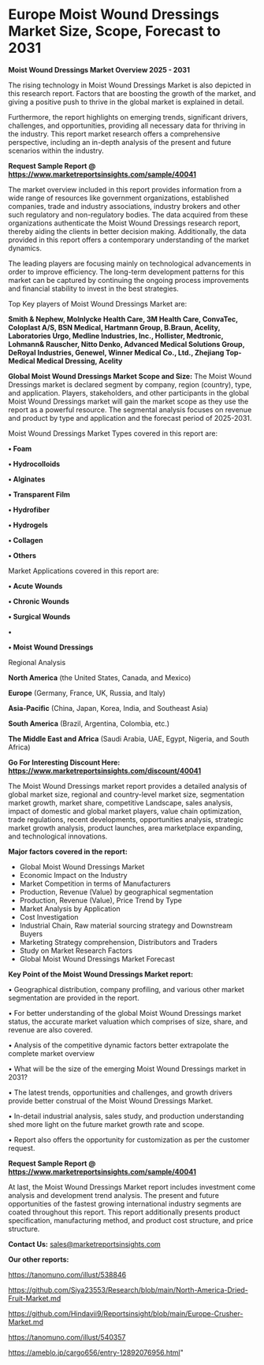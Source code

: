 # Europe Moist Wound Dressings Market Size, Scope, Forecast to 2031

<Strong> Moist Wound Dressings Market Overview 2025 - 2031</strong>

The rising technology in Moist Wound Dressings Market is also depicted in this research report. Factors that are boosting the growth of the market, and giving a positive push to thrive in the global market is explained in detail.

Furthermore, the report highlights on emerging trends, significant drivers, challenges, and opportunities, providing all necessary data for thriving in the industry. This report market research offers a comprehensive perspective, including an in-depth analysis of the present and future scenarios within the industry.

<strong>Request Sample Report @ <a href=https://www.marketreportsinsights.com/sample/40041>https://www.marketreportsinsights.com/sample/40041</a></strong>

The market overview included in this report provides information from a wide range of resources like government organizations, established companies, trade and industry associations, industry brokers and other such regulatory and non-regulatory bodies. The data acquired from these organizations authenticate the Moist Wound Dressings research report, thereby aiding the clients in better decision making. Additionally, the data provided in this report offers a contemporary understanding of the market dynamics.

The leading players are focusing mainly on technological advancements in order to improve efficiency. The long-term development patterns for this market can be captured by continuing the ongoing process improvements and financial stability to invest in the best strategies.

Top Key players of Moist Wound Dressings Market are:

<strong>Smith & Nephew, Molnlycke Health Care, 3M Health Care, ConvaTec, Coloplast A/S, BSN Medical, Hartmann Group, B.Braun, Acelity, Laboratories Urgo, Medline Industries, Inc., Hollister, Medtronic, Lohmann& Rauscher, Nitto Denko, Advanced Medical Solutions Group, DeRoyal Industries, Genewel, Winner Medical Co., Ltd., Zhejiang Top-Medical Medical Dressing, Acelity</strong>

<strong><b>Global Moist Wound Dressings Market Scope and Size:</b></strong>
The Moist Wound Dressings market is declared segment by company, region (country), type, and application. Players, stakeholders, and other participants in the global Moist Wound Dressings market will gain the market scope as they use the report as a powerful resource. The segmental analysis focuses on revenue and product by type and application and the forecast period of 2025-2031.

Moist Wound Dressings Market Types covered in this report are:

<strong>•  Foam

•  Hydrocolloids

•  Alginates

•  Transparent Film

•  Hydrofiber

•  Hydrogels

•  Collagen

•  Others</strong>

Market Applications covered in this report are:

<strong>•  Acute Wounds

•  Chronic Wounds

•  Surgical Wounds

•  

•  Moist Wound Dressings</strong> 

Regional Analysis

<strong>North America</strong> (the United States, Canada, and Mexico)

<strong>Europe</strong> (Germany, France, UK, Russia, and Italy)

<strong>Asia-Pacific</strong> (China, Japan, Korea, India, and Southeast Asia)

<strong>South America</strong> (Brazil, Argentina, Colombia, etc.)

<strong>The Middle East and Africa</strong> (Saudi Arabia, UAE, Egypt, Nigeria, and South Africa)

<strong>Go For Interesting Discount Here: <a href=https://www.marketreportsinsights.com/discount/40041>https://www.marketreportsinsights.com/discount/40041</a></strong>

The Moist Wound Dressings market report provides a detailed analysis of global market size, regional and country-level market size, segmentation market growth, market share, competitive Landscape, sales analysis, impact of domestic and global market players, value chain optimization, trade regulations, recent developments, opportunities analysis, strategic market growth analysis, product launches, area marketplace expanding, and technological innovations.

<strong><b>Major factors covered in the report:</b></strong>
<ul>
  <li>Global Moist Wound Dressings Market </li>
  <li>Economic Impact on the Industry</li>
  <li>Market Competition in terms of Manufacturers</li>
  <li>Production, Revenue (Value) by geographical segmentation</li>
  <li>Production, Revenue (Value), Price Trend by Type</li>
  <li>Market Analysis by Application</li>
  <li>Cost Investigation</li>
  <li>Industrial Chain, Raw material sourcing strategy and Downstream Buyers</li>
  <li>Marketing Strategy comprehension, Distributors and Traders</li>
  <li>Study on Market Research Factors</li>
  <li>Global Moist Wound Dressings Market Forecast</li>
</ul>

<strong><b>Key Point of the Moist Wound Dressings Market report:</b></strong>

• Geographical distribution, company profiling, and various other market segmentation are provided in the report.

• For better understanding of the global Moist Wound Dressings market status, the accurate market valuation which comprises of size, share, and revenue are also covered.

• Analysis of the competitive dynamic factors better extrapolate the complete market overview

• What will be the size of the emerging Moist Wound Dressings market in 2031?

• The latest trends, opportunities and challenges, and growth drivers provide better construal of the Moist Wound Dressings Market.

• In-detail industrial analysis, sales study, and production understanding shed more light on the future market growth rate and scope.

• Report also offers the opportunity for customization as per the customer request.

<strong>Request Sample Report @ <a href=https://www.marketreportsinsights.com/sample/40041>https://www.marketreportsinsights.com/sample/40041</a></strong>

At last, the Moist Wound Dressings Market report includes investment come analysis and development trend analysis. The present and future opportunities of the fastest growing international industry segments are coated throughout this report. This report additionally presents product specification, manufacturing method, and product cost structure, and price structure.

<strong>Contact Us:</strong>
sales@marketreportsinsights.com

<strong>Our other reports:</strong>

<a href=https://tanomuno.com/illust/538846>https://tanomuno.com/illust/538846</a>

<a href=https://github.com/Siya23553/Research/blob/main/North-America-Dried-Fruit-Market.md>https://github.com/Siya23553/Research/blob/main/North-America-Dried-Fruit-Market.md</a>

<a href=https://github.com/Hindavii9/Reportsinsight/blob/main/Europe-Crusher-Market.md>https://github.com/Hindavii9/Reportsinsight/blob/main/Europe-Crusher-Market.md</a>

<a href=https://tanomuno.com/illust/540357>https://tanomuno.com/illust/540357</a>

<a href=https://ameblo.jp/cargo656/entry-12892076956.html>https://ameblo.jp/cargo656/entry-12892076956.html</a>"
